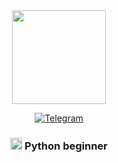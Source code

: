 <div id="main" align="center">
  <img src="https://i.giphy.com/zyNoNFRKZ0kCAsppFO.webp" width="150">

  <a href="https://t.me/cllesm" target="_blank"><img src="https://img.shields.io/badge/Telegram-blue?style=for-the-badge&logo=telegram&logoColor=white" alt="Telegram"/></a>

  <h3><img src="https://img.icons8.com/?size=100&id=mwSBhOizqLuj&format=png&color=000000" width="19"> Python beginner</h3>
  
</div>
